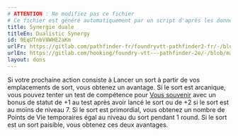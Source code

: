 ```yaml
---
# ATTENTION : Ne modifiez pas ce fichier
# Ce fichier est généré automatiquement par un script d'après les données du module Foundry VTT officiel et de sa traduction
title: Synergie duale
titleEn: Dualistic Synergy
id: 9EqUTnbV8WHE2aKm
urlFr: https://gitlab.com/pathfinder-fr/foundryvtt-pathfinder2-fr/-/blob/master/data/feats/9EqUTnbV8WHE2aKm.htm
urlEn: https://gitlab.com/hooking/foundry-vtt---pathfinder-2e/-/blob/master/packs/data/feats.db/dualistic-synergy.json
layout: dons
---
```

Si votre prochaine action consiste à Lancer un sort à partir de vos emplacements de sort, vous obtenez un avantage. Si le sort est arcanique, vous pouvez tenter un test de compétence pour [Vous souvenir](../actions/se-souvenir-connaissance.html) avec un bonus de statut de +1 au test après avoir lancé le sort ou de +2 si le sort est au moins de niveau 7. Si le sort est primordial, vous obtenez un nombre de Points de Vie temporaires égal au niveau du sort pendant 1 round. Si le sort est un sort paisible, vous obtenez ces deux avantages.
